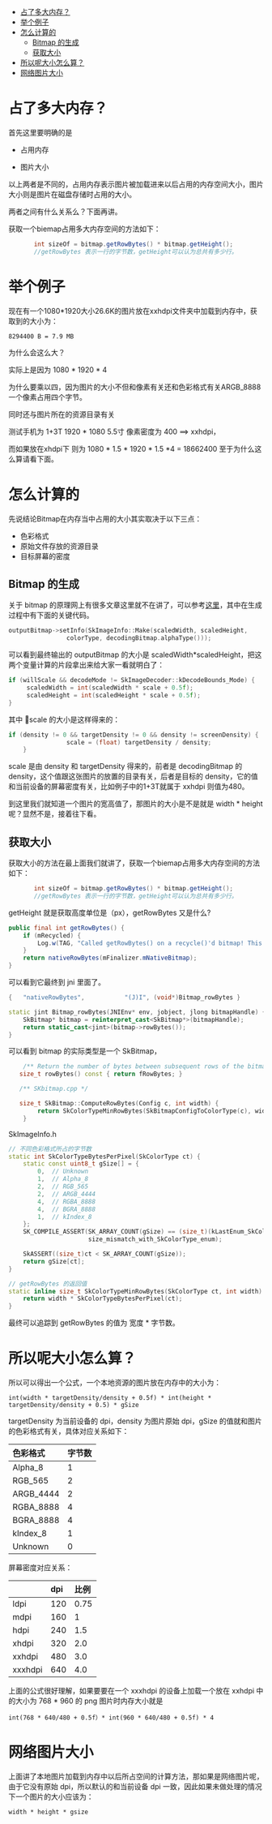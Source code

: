 <!-- TOC -->

- [占了多大内存？](#占了多大内存)
- [举个例子](#举个例子)
- [怎么计算的](#怎么计算的)
    - [Bitmap 的生成](#bitmap-的生成)
    - [获取大小](#获取大小)
- [所以呢大小怎么算？](#所以呢大小怎么算)
- [网络图片大小](#网络图片大小)

<!-- /TOC -->

# 占了多大内存？

首先这里要明确的是

- 占用内存

- 图片大小

以上两者是不同的，占用内存表示图片被加载进来以后占用的内存空间大小，图片大小则是图片在磁盘存储时占用的大小。

两者之间有什么关系么？下面再讲。

获取一个biemap占用多大内存空间的方法如下：

```java
       int sizeOf = bitmap.getRowBytes() * bitmap.getHeight();
       //getRowBytes 表示一行的字节数，getHeight可以认为总共有多少行。
```

# 举个例子

现在有一个1080*1920大小26.6K的图片放在xxhdpi文件夹中加载到内存中，获取到的大小为：

    8294400 B = 7.9 MB

为什么会这么大？

实际上是因为  1080 * 1920 * 4

为什么要乘以四，因为图片的大小不但和像素有关还和色彩格式有关ARGB_8888一个像素占用四个字节。

同时还与图片所在的资源目录有关

测试手机为 1+3T  1920 * 1080  5.5寸  像素密度为 400 ==> xxhdpi，

而如果放在xhdpi下 则为 1080 * 1.5 * 1920 * 1.5 *4 = 18662400 至于为什么这么算请看下面。

# 怎么计算的

先说结论Bitmap在内存当中占用的大小其实取决于以下三点：

- 色彩格式
- 原始文件存放的资源目录
- 目标屏幕的密度

## Bitmap 的生成

关于 bitmap 的原理网上有很多文章这里就不在讲了，可以参考[这里](https://zhuanlan.zhihu.com/p/31450987)，其中在生成过程中有下面的关键代码。

```c++
outputBitmap->setInfo(SkImageInfo::Make(scaledWidth, scaledHeight,
                colorType, decodingBitmap.alphaType()));
```
可以看到最终输出的 outputBitmap 的大小是 scaledWidth*scaledHeight，把这两个变量计算的片段拿出来给大家一看就明白了：

```c++
if (willScale && decodeMode != SkImageDecoder::kDecodeBounds_Mode) {
     scaledWidth = int(scaledWidth * scale + 0.5f);
     scaledHeight = int(scaledHeight * scale + 0.5f);
}
```
其中 scale 的大小是这样得来的：

```c++
if (density != 0 && targetDensity != 0 && density != screenDensity) {
                scale = (float) targetDensity / density;
    }
```
scale 是由 density 和 targetDensity 得来的，前者是 decodingBitmap 的 density，这个值跟这张图片的放置的目录有关，后者是目标的 density，它的值和当前设备的屏幕密度有关，比如例子中的1+3T就属于 xxhdpi 则值为480。

到这里我们就知道一个图片的宽高值了，那图片的大小是不是就是 width * height 呢？显然不是，接着往下看。

## 获取大小

获取大小的方法在最上面我们就讲了，获取一个biemap占用多大内存空间的方法如下：

```java
       int sizeOf = bitmap.getRowBytes() * bitmap.getHeight();
       //getRowBytes 表示一行的字节数，getHeight可以认为总共有多少行。
```
getHeight 就是获取高度单位是（px），getRowBytes 又是什么?

```java
public final int getRowBytes() {
    if (mRecycled) {
        Log.w(TAG, "Called getRowBytes() on a recycle()'d bitmap! This is undefined behavior!");
    }
    return nativeRowBytes(mFinalizer.mNativeBitmap);
}
```
可以看到它最终到 jni 里面了。

```c++
{   "nativeRowBytes",           "(J)I", (void*)Bitmap_rowBytes }

static jint Bitmap_rowBytes(JNIEnv* env, jobject, jlong bitmapHandle) {
    SkBitmap* bitmap = reinterpret_cast<SkBitmap*>(bitmapHandle);
    return static_cast<jint>(bitmap->rowBytes());
}
```

可以看到 bitmap 的实际类型是一个 SkBitmap，

```c++
    /** Return the number of bytes between subsequent rows of the bitmap. */
   size_t rowBytes() const { return fRowBytes; }

   /** SKbitmap.cpp */

   size_t SkBitmap::ComputeRowBytes(Config c, int width) {
        return SkColorTypeMinRowBytes(SkBitmapConfigToColorType(c), width);
    }
```
SkImageInfo.h
```c++
// 不同色彩格式所占的字节数
static int SkColorTypeBytesPerPixel(SkColorType ct) {
    static const uint8_t gSize[] = {
        0,  // Unknown
        1,  // Alpha_8
        2,  // RGB_565
        2,  // ARGB_4444
        4,  // RGBA_8888
        4,  // BGRA_8888
        1,  // kIndex_8
    };
    SK_COMPILE_ASSERT(SK_ARRAY_COUNT(gSize) == (size_t)(kLastEnum_SkColorType + 1),
                      size_mismatch_with_SkColorType_enum);

    SkASSERT((size_t)ct < SK_ARRAY_COUNT(gSize));
    return gSize[ct];
}

// getRowBytes 的返回值
static inline size_t SkColorTypeMinRowBytes(SkColorType ct, int width) {
    return width * SkColorTypeBytesPerPixel(ct);
}
```
最终可以追踪到 getRowBytes 的值为 宽度 * 字节数。
# 所以呢大小怎么算？

所以可以得出一个公式，一个本地资源的图片放在内存中的大小为：

    int(width * targetDensity/density + 0.5f) * int(height * targetDensity/density + 0.5) * gSize

targetDensity 为当前设备的 dpi，density 为图片原始 dpi，gSize 的值就和图片的色彩格式有关，具体对应关系如下：

|色彩格式|字节数|
|:-----|:----|
|Alpha_8|1|
|RGB_565|2|
|ARGB_4444|2|
|RGBA_8888|4|
|BGRA_8888|4|
|kIndex_8|1|
|Unknown|0|

屏幕密度对应关系：

||dpi|比例|
|:--|:--|:--|
|ldpi|120|0.75|
|mdpi|160|1|
|hdpi|240|1.5|
|xhdpi|320|2.0|
|xxhdpi|480|3.0|
|xxxhdpi|640|4.0|

上面的公式很好理解，如果要要在一个 xxxhdpi 的设备上加载一个放在 xxhdpi 中的大小为 768 * 960 的 png 图片时内存大小就是

    int(768 * 640/480 + 0.5f）* int(960 * 640/480 + 0.5f) * 4
# 网络图片大小

上面讲了本地图片加载到内存中以后所占空间的计算方法，那如果是网络图片呢，由于它没有原始 dpi，所以默认的和当前设备 dpi 一致，因此如果未做处理的情况下一个图片的大小应该为： 

    width * height * gsize
 